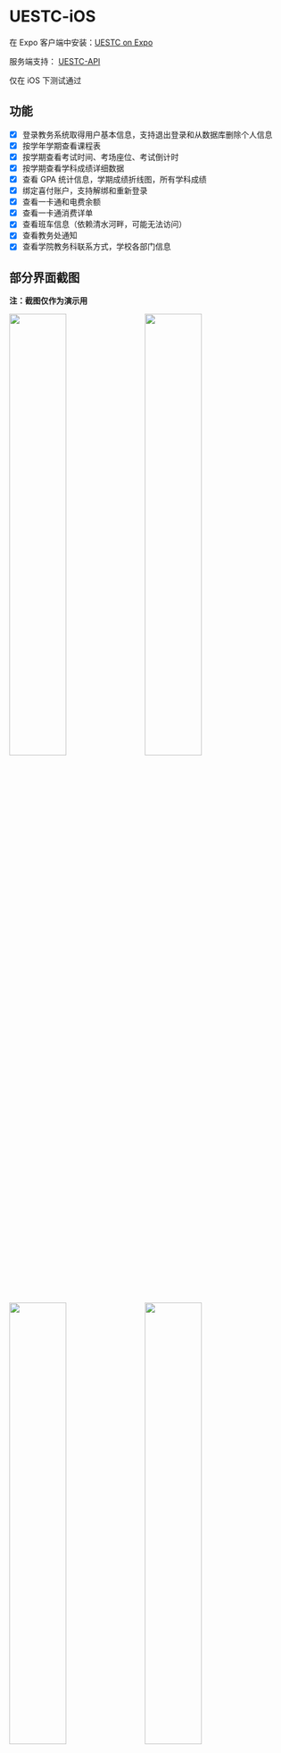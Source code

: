 # UESTC-iOS

在 Expo 客户端中安装：[UESTC on Expo](https://expo.io/@vizards/uestc)

服务端支持： [UESTC-API](https://github.com/Vizards/uestc-api)

仅在 iOS 下测试通过

## 功能

- [x] 登录教务系统取得用户基本信息，支持退出登录和从数据库删除个人信息
- [x] 按学年学期查看课程表
- [x] 按学期查看考试时间、考场座位、考试倒计时
- [x] 按学期查看学科成绩详细数据
- [x] 查看 GPA 统计信息，学期成绩折线图，所有学科成绩
- [x] 绑定喜付账户，支持解绑和重新登录
- [x] 查看一卡通和电费余额
- [x] 查看一卡通消费详单
- [x] 查看班车信息（依赖清水河畔，可能无法访问）
- [x] 查看教务处通知
- [x] 查看学院教务科联系方式，学校各部门信息

## 部分界面截图

**注：截图仅作为演示用**

<img src="https://o9sapbwjn.qnssl.com/2018-03-15-IMG_2805.PNG" width='45%' />&nbsp;&nbsp;&nbsp;&nbsp;<img src="https://o9sapbwjn.qnssl.com/2018-03-15-IMG_2803.PNG" width='45%' />

<img src="https://o9sapbwjn.qnssl.com/2018-03-15-808D30D620F156625872EFEE9C1715FC.png" width='45%' />&nbsp;&nbsp;&nbsp;&nbsp;<img src="https://o9sapbwjn.qnssl.com/2018-03-15-57FA357815D006830FBFBC1EAD56ACF7.png" width='45%' />

<img src="https://o9sapbwjn.qnssl.com/2018-03-15-IMG_2808.PNG" width='45%' />&nbsp;&nbsp;&nbsp;&nbsp;<img src="https://o9sapbwjn.qnssl.com/2018-03-15-IMG_2809.PNG" width='45%' />

<img src="https://o9sapbwjn.qnssl.com/2018-03-15-9B8B9905E920EFCDEE8774CB53BBB08D.png" width='45%' />&nbsp;&nbsp;&nbsp;&nbsp;<img src="https://o9sapbwjn.qnssl.com/2018-03-15-D7DBD43F062EF842A1858C9926E9E6B9.png" width='45%' />

<img src="https://o9sapbwjn.qnssl.com/2018-03-15-IMG_2812.PNG" width='45%' />&nbsp;&nbsp;&nbsp;&nbsp;<img src="https://o9sapbwjn.qnssl.com/2018-03-15-91315AFD7684200FA3B293F52425BB77.png" width='45%' />

<img src="https://o9sapbwjn.qnssl.com/2018-03-15-IMG_2811.PNG" width='45%' />


## 下载安装

目前还无法上架 App Store，请在 [UESTC on Expo](https://expo.io/@vizards/uestc) 下载体验

1. 下载 [Expo 客户端](https://itunes.apple.com/app/apple-store/id982107779)

2. 使用 Expo 客户端扫描下方二维码或在 App 内粘贴链接 exp://exp.host/@vizards/uestc
    
    ![](https://o9sapbwjn.qnssl.com/2018-03-15-064715.jpg)
    
3. 详见 [UESTC on Expo](https://expo.io/@vizards/uestc)

4. 受 Expo 平台网络所限，部分图片资源的加载可能会有些问题

## 开发

- 项目基于 [CRNA](https://github.com/react-community/create-react-native-app) ，详见 [User Guide](https://github.com/react-community/create-react-native-app/blob/master/react-native-scripts/template/README.md)

- 如果您有意向帮助此 APP 上架 App Store，欢迎联系

